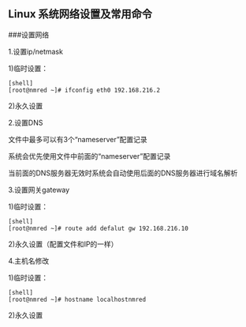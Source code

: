 Linux 系统网络设置及常用命令
----------------------------

###设置网络

1.设置ip/netmask

1)临时设置：

	[shell]
	[root@nmred ~]# ifconfig eth0 192.168.216.2

2)永久设置

2.设置DNS

文件中最多可以有3个“nameserver”配置记录

系统会优先使用文件中前面的“nameserver”配置记录

当前面的DNS服务器无效时系统会自动使用后面的DNS服务器进行域名解析

3.设置网关gateway

1)临时设置：

	[shell]
	[root@nmred ~]# route add defalut gw 192.168.216.10

2)永久设置（配置文件和IP的一样）

4.主机名修改

1)临时设置：

	[shell]
	[root@nmred ~]# hostname localhostnmred

2)永久设置
